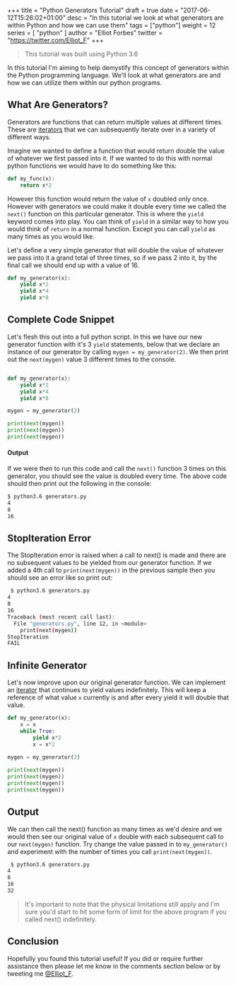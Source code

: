 +++
title = "Python Generators Tutorial"
draft = true
date = "2017-06-12T15:26:02+01:00"
desc = "In this tutorial we look at what generators are within Python and how we can use them"
tags = ["python"]
weight = 12
series = [ "python" ]
author = "Elliot Forbes"
twitter = "https://twitter.com/Elliot_F"
+++

> This tutorial was built using Python 3.6

In this tutorial I'm aiming to help demystify this concept of generators within the Python programming language. We'll look at what generators are and how we can utilize them within our python programs.

## What Are Generators?

Generators are functions that can return multiple values at different times. These are [iterators](/python/python-iterator-tutorial/) that we can subsequently iterate over in a variety of different ways. 

Imagine we wanted to define a function that would return double the value of whatever we first passed into it. If we wanted to do this with normal python functions we would have to do something like this:

```python
def my_func(x):
    return x*2
```

However this function would return the value of `x` doubled only once. However with generators we could make it double every time we called the `next()` function on this particular generator. This is where the `yield` keyword comes into play. You can think of `yield` in a similar way to how you would think of `return` in a normal function. Except you can call `yield` as many times as you would like.

Let's define a very simple generator that will double the value of whatever we pass into it a grand total of three times, so if we pass 2 into it, by the final call we should end up with a value of 16.

```python
def my_generator(x):
    yield x*2
    yield x*4
    yield x*8
```

## Complete Code Snippet

Let's flesh this out into a full python script. In this we have our new generator function with it's 3 `yield` statements, below that we declare an instance of our generator by calling `mygen = my_generator(2)`. We then print out the `next(mygen)` value 3 different times to the console.

```python

def my_generator(x):
    yield x*2
    yield x*4
    yield x*8

mygen = my_generator(2)

print(next(mygen))
print(next(mygen))
print(next(mygen))
```

#### Output

If we were then to run this code and call the `next()` function 3 times on this generator, you should see the value is doubled every time. The above code should then print out the following in the console:

```bash
$ python3.6 generators.py
4
8
16
```

## StopIteration Error

The StopIteration error is raised when a call to next() is made and there are no subsequent values to be yielded from our generator function. If we added a 4th call to `print(next(mygen))` in the previous sample then you should see an error like so print out:

```bash
 $ python3.6 generators.py
4
8
16
Traceback (most recent call last):
  File "generators.py", line 12, in <module>
    print(next(mygen))
StopIteration
FAIL
```

## Infinite Generator

Let's now improve upon our original generator function. We can implement an [iterator](/python/python-iterator-tutorial/) that continues to yield values indefinitely. This will keep a reference of what value `x` currently is and after every yield it will double that value. 

```python
def my_generator(x):
    x = x
    while True:
        yield x*2
        x = x*2
        
mygen = my_generator(2)

print(next(mygen))
print(next(mygen))
print(next(mygen))
print(next(mygen))
```

## Output

We can then call the next() function as many times as we'd desire and we would then see our original value of `x` double with each subsequent call to our `next(mygen)` function. Try change the value passed in to `my_generator()` and experiment with the number of times you call `print(next(mygen))`.

```bash
 $ python3.6 generators.py
4
8
16
32
```

> It's important to note that the physical limitations still apply and I'm sure you'd start to hit some form of limit for the above program if you called next() indefinitely.

## Conclusion

Hopefully you found this tutorial useful! If you did or require further assistance then please let me know in the comments section below or by tweeting me [@Elliot_F](https://twitter.com/elliot_f).